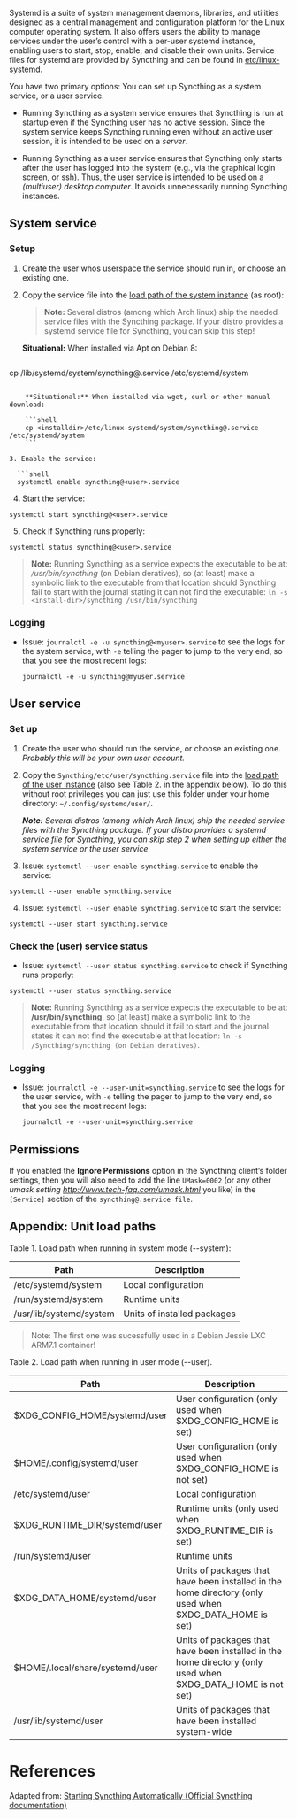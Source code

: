 Systemd is a suite of system management daemons, libraries, and utilities designed as a central management and configuration platform for the Linux computer operating system. It also offers users the ability to manage services under the user’s control with a per-user systemd instance, enabling users to start, stop, enable, and disable their own units. Service files for systemd are provided by Syncthing and can be found in [etc/linux-systemd][2].

You have two primary options: You can set up Syncthing as a system service, or a user service.

- Running Syncthing as a system service ensures that Syncthing is run at startup even if the Syncthing user has no active session. Since the system service keeps Syncthing running even without an active user session, it is intended to be used on a _server_.

- Running Syncthing as a user service ensures that Syncthing only starts after the user has logged into the system (e.g., via the graphical login screen, or ssh). Thus, the user service is intended to be used on a _(multiuser) desktop computer_. It avoids unnecessarily running Syncthing instances.

## System service

### Setup

1. Create the user whos userspace the service should run in, or choose an existing one.

2. Copy the service file into the [load path of the system instance][3] (as root):

    > **Note:** Several distros (among which Arch linux) ship the needed service files with the Syncthing package. If your distro provides a systemd service file for Syncthing, you can skip this step!

    **Situational:** When installed via Apt on Debian 8:

    ```shell
cp /lib/systemd/system/syncthing@.service /etc/systemd/system
```

    **Situational:** When installed via wget, curl or other manual download:

    ```shell
    cp <installdir>/etc/linux-systemd/system/syncthing@.service /etc/systemd/system
    ```

3. Enable the service:

  ```shell
  systemctl enable syncthing@<user>.service
  ```

4. Start the service:

  ```shell
  systemctl start syncthing@<user>.service
  ```

5. Check if Syncthing runs properly:

 ```shell
 systemctl status syncthing@<user>.service
 ```

> **Note:** Running Syncthing as a service expects the executable to be at: */usr/bin/syncthing* (on Debian deratives), so (at least) make a symbolic link to the executable from that location should Syncthing fail to start with the journal stating it can not find the executable: `ln -s <install-dir>/syncthing /usr/bin/syncthing`

### Logging

- Issue: `journalctl -e -u syncthing@<myuser>.service` to see the logs for the system service, with `-e` telling the pager to jump to the very end, so that you see the most recent logs:
  ```shell
  journalctl -e -u syncthing@myuser.service
  ```

## User service

### Set up

1. Create the user who should run the service, or choose an existing one. _Probably this will be your own user account._
2. Copy the `Syncthing/etc/user/syncthing.service` file into the  [load path of the user instance][3] (also see Table 2. in the appendix below). To do this without root privileges you can just use this folder under your home directory: `~/.config/systemd/user/`.

    ***Note:** Several distros (among which Arch linux) ship the needed service files with the Syncthing package. If your distro provides a systemd service file for Syncthing, you can skip step 2 when setting up either the system service or the user service*

3. Issue: `systemctl --user enable syncthing.service` to enable the service:
  ```shell
  systemctl --user enable syncthing.service
  ```
4. Issue: `systemctl --user enable syncthing.service` to start the service:
  ```shell
  systemctl --user start syncthing.service
```

### Check the (user) service status

- Issue: `systemctl --user status syncthing.service` to check if Syncthing runs properly:
```shell
systemctl --user status syncthing.service
```

> **Note:** Running Syncthing as a service expects the executable to be at: **/usr/bin/syncthing**, so (at least) make a symbolic link to the executable from that location should it fail to start and the journal states it can not find the executable at that location: `ln -s /Syncthing/syncthing (on Debian deratives)`.


### Logging

- Issue: `journalctl -e --user-unit=syncthing.service` to see the logs for the user service, with `-e` telling the pager to jump to the very end, so that you see the most recent logs:
  ```shell
  journalctl -e --user-unit=syncthing.service
  ```


## Permissions

If you enabled the **Ignore Permissions** option in the Syncthing client’s folder settings, then you will also need to add the line `UMask=0002` (or any other _umask setting <http://www.tech-faq.com/umask.html>_ you like) in the `[Service]` section of the `syncthing@.service file`.


## Appendix: Unit load paths

Table 1. Load path when running in system mode (--system):

|Path|Description|
|----|-----------|
|/etc/systemd/system|Local configuration|
|/run/systemd/system|Runtime units|
|/usr/lib/systemd/system|Units of installed packages|
> Note: The first one was sucessfully used in a Debian Jessie LXC ARM7.1 container!

Table 2. Load path when running in user mode (--user).

|Path|Description|
|----|-----------|
|$XDG_CONFIG_HOME/systemd/user|User configuration (only used when $XDG_CONFIG_HOME is set)|
|$HOME/.config/systemd/user|User configuration (only used when $XDG_CONFIG_HOME is not set)|
|/etc/systemd/user|Local configuration|
|$XDG_RUNTIME_DIR/systemd/user|Runtime units (only used when $XDG_RUNTIME_DIR is set)|
|/run/systemd/user|Runtime units|
|$XDG_DATA_HOME/systemd/user|Units of packages that have been installed in the home directory (only used when $XDG_DATA_HOME is set)|
|$HOME/.local/share/systemd/user|Units of packages that have been installed in the home directory (only used when $XDG_DATA_HOME is not set)|
|/usr/lib/systemd/user|Units of packages that have been installed system-wide|


# References
Adapted from: [Starting Syncthing Automatically (Official Syncthing documentation)][1]


<!-- REFERENCES -->
[1]:https://docs.syncthing.net/users/autostart.html?highlight=starting#using-systemd
[2]:https://github.com/syncthing/syncthing/tree/master/etc/linux-systemd
[3]:https://www.freedesktop.org/software/systemd/man/systemd.unit.html#Unit%20File%20Load%20Path
